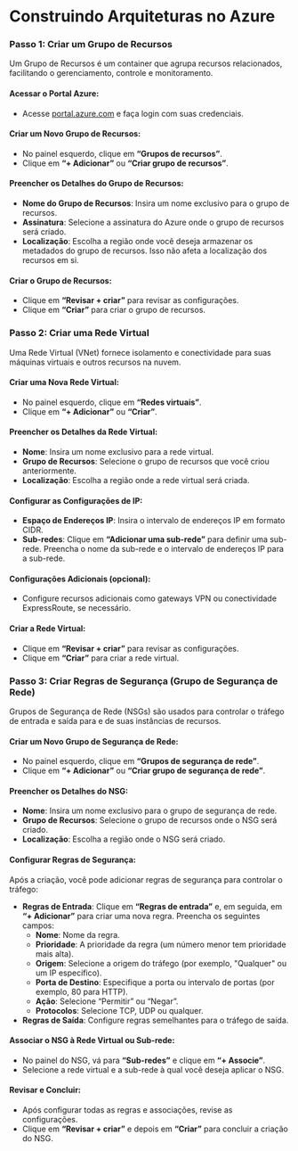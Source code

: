# Construindo Arquiteturas no Azure

### Passo 1: Criar um Grupo de Recursos
Um Grupo de Recursos é um container que agrupa recursos relacionados, facilitando o gerenciamento, controle e monitoramento.

#### Acessar o Portal Azure:
- Acesse [portal.azure.com](https://portal.azure.com) e faça login com suas credenciais.

#### Criar um Novo Grupo de Recursos:
- No painel esquerdo, clique em **“Grupos de recursos”**.
- Clique em **“+ Adicionar”** ou **“Criar grupo de recursos”**.

#### Preencher os Detalhes do Grupo de Recursos:
- **Nome do Grupo de Recursos**: Insira um nome exclusivo para o grupo de recursos.
- **Assinatura**: Selecione a assinatura do Azure onde o grupo de recursos será criado.
- **Localização**: Escolha a região onde você deseja armazenar os metadados do grupo de recursos. Isso não afeta a localização dos recursos em si.

#### Criar o Grupo de Recursos:
- Clique em **“Revisar + criar”** para revisar as configurações.
- Clique em **“Criar”** para criar o grupo de recursos.

### Passo 2: Criar uma Rede Virtual
Uma Rede Virtual (VNet) fornece isolamento e conectividade para suas máquinas virtuais e outros recursos na nuvem.

#### Criar uma Nova Rede Virtual:
- No painel esquerdo, clique em **“Redes virtuais”**.
- Clique em **“+ Adicionar”** ou **“Criar”**.

#### Preencher os Detalhes da Rede Virtual:
- **Nome**: Insira um nome exclusivo para a rede virtual.
- **Grupo de Recursos**: Selecione o grupo de recursos que você criou anteriormente.
- **Localização**: Escolha a região onde a rede virtual será criada.

#### Configurar as Configurações de IP:
- **Espaço de Endereços IP**: Insira o intervalo de endereços IP em formato CIDR.
- **Sub-redes**: Clique em **“Adicionar uma sub-rede”** para definir uma sub-rede. Preencha o nome da sub-rede e o intervalo de endereços IP para a sub-rede.

#### Configurações Adicionais (opcional):
- Configure recursos adicionais como gateways VPN ou conectividade ExpressRoute, se necessário.

#### Criar a Rede Virtual:
- Clique em **“Revisar + criar”** para revisar as configurações.
- Clique em **“Criar”** para criar a rede virtual.

### Passo 3: Criar Regras de Segurança (Grupo de Segurança de Rede)
Grupos de Segurança de Rede (NSGs) são usados para controlar o tráfego de entrada e saída para e de suas instâncias de recursos.

#### Criar um Novo Grupo de Segurança de Rede:
- No painel esquerdo, clique em **“Grupos de segurança de rede”**.
- Clique em **“+ Adicionar”** ou **“Criar grupo de segurança de rede”**.

#### Preencher os Detalhes do NSG:
- **Nome**: Insira um nome exclusivo para o grupo de segurança de rede.
- **Grupo de Recursos**: Selecione o grupo de recursos onde o NSG será criado.
- **Localização**: Escolha a região onde o NSG será criado.

#### Configurar Regras de Segurança:
Após a criação, você pode adicionar regras de segurança para controlar o tráfego:

- **Regras de Entrada**: Clique em **“Regras de entrada”** e, em seguida, em **“+ Adicionar”** para criar uma nova regra. Preencha os seguintes campos:
  - **Nome**: Nome da regra.
  - **Prioridade**: A prioridade da regra (um número menor tem prioridade mais alta).
  - **Origem**: Selecione a origem do tráfego (por exemplo, "Qualquer" ou um IP específico).
  - **Porta de Destino**: Especifique a porta ou intervalo de portas (por exemplo, 80 para HTTP).
  - **Ação**: Selecione “Permitir” ou “Negar”.
  - **Protocolos**: Selecione TCP, UDP ou qualquer.
- **Regras de Saída**: Configure regras semelhantes para o tráfego de saída.

#### Associar o NSG à Rede Virtual ou Sub-rede:
- No painel do NSG, vá para **“Sub-redes”** e clique em **“+ Associe”**.
- Selecione a rede virtual e a sub-rede à qual você deseja aplicar o NSG.

#### Revisar e Concluir:
- Após configurar todas as regras e associações, revise as configurações.
- Clique em **“Revisar + criar”** e depois em **“Criar”** para concluir a criação do NSG.
